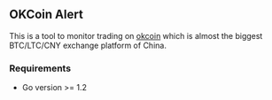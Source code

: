 ## OKCoin Alert

This is a tool to monitor trading on [okcoin](https://www.okcoin.com) which is almost the biggest BTC/LTC/CNY exchange platform of China.

### Requirements

- Go version >= 1.2